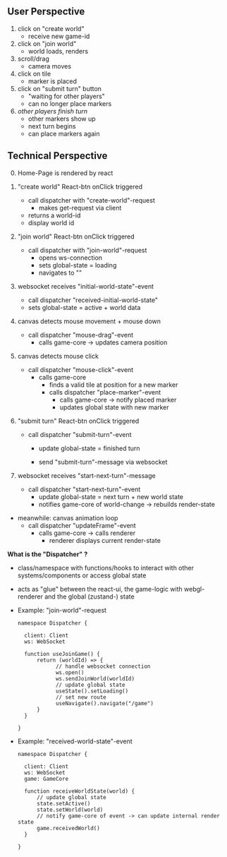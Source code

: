 ## User Perspective

1. click on "create world"
   - receive new game-id
2. click on "join world"
   - world loads, renders
3. scroll/drag
   - camera moves
4. click on tile
   - marker is placed
5. click on "submit turn" button
   - "waiting for other players"
   - can no longer place markers
6. *other players finish turn*
   - other markers show up
   - next turn begins
   - can place markers again



## Technical Perspective

0. Home-Page is rendered by react
1. "create world" React-btn onClick triggered

   - call dispatcher with "create-world"-request
     - makes get-request via client
   - returns a world-id
   - display world id
2. "join world" React-btn onClick triggered

   - call dispatcher with "join-world"-request
     - opens ws-connection
     - sets global-state = loading
     - navigates to ""
3. websocket receives "initial-world-state"-event

   - call dispatcher "received-initial-world-state"
   - sets global-state = active + world data
4. canvas detects mouse movement + mouse down

   - call dispatcher "mouse-drag"-event
     - calls game-core -> updates camera position
5. canvas detects mouse click
   - call dispatcher "mouse-click"-event
     - calls game-core
       - finds a valid tile at position for a new marker
       - calls dispatcher "place-marker"-event
         - calls game-core -> notify placed marker
         - updates global state with new marker 
6. "submit turn" React-btn onClick triggered

   - call dispatcher "submit-turn"-event

     - update global-state = finished turn

     - send "submit-turn"-message via websocket
7. websocket receives "start-next-turn"-message
   - call dispatcher "start-next-turn"-event
     - update global-state = next turn + new world state
     - notifies game-core of world-change -> rebuilds render-state





- meanwhile: canvas animation loop
    - call dispatcher "updateFrame"-event
      - calls game-core -> calls renderer
        - renderer displays current render-state





**What is the "Dispatcher" ?**

- class/namespace with functions/hooks to interact with other systems/components or access global state

- acts as "glue" between the react-ui, the game-logic with webgl-renderer and the global (zustand-) state

- Example: "join-world"-request

  ```
  namespace Dispatcher {
  
  	client: Client
  	ws: WebSocket
  	
  	function useJoinGame() {
  		return (worldId) => {
              // handle websocket connection
              ws.open()
              ws.sendJoinWorld(worldId)
              // update global state
              useState().setLoading()
              // set new route
              useNavigate().navigate("/game")
  		}
  	}
  
  }
  ```

- Example: "received-world-state"-event

  ```
  namespace Dispatcher {
  
  	client: Client
  	ws: WebSocket
  	game: GameCore
  	
  	function receiveWorldState(world) {
  		// update global state
  		state.setActive()
  		state.setWorld(world)
  		// notify game-core of event -> can update internal render state
  		game.receivedWorld()
  	}
  
  }
  ```

  

